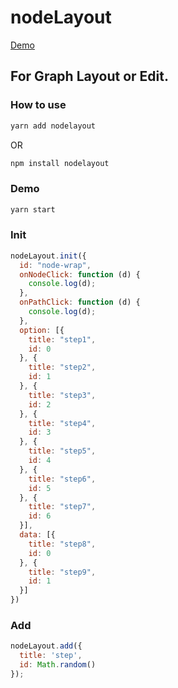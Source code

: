 # nodeLayout

<a href="https://zkboxing.com/nodeLayout/" target="_blank">Demo</a>

## For Graph Layout or Edit.

### How to use

```bash
yarn add nodelayout
```
OR
```bash
npm install nodelayout
```

### Demo
```bash
yarn start
```

### Init
```js
nodeLayout.init({
  id: "node-wrap",
  onNodeClick: function (d) {
    console.log(d);
  },
  onPathClick: function (d) {
    console.log(d);
  },
  option: [{
    title: "step1",
    id: 0
  }, {
    title: "step2",
    id: 1
  }, {
    title: "step3",
    id: 2
  }, {
    title: "step4",
    id: 3
  }, {
    title: "step5",
    id: 4
  }, {
    title: "step6",
    id: 5
  }, {
    title: "step7",
    id: 6
  }],
  data: [{
    title: "step8",
    id: 0
  }, {
    title: "step9",
    id: 1
  }] 
})
```
### Add
```js
nodeLayout.add({
  title: 'step',
  id: Math.random()
});
```